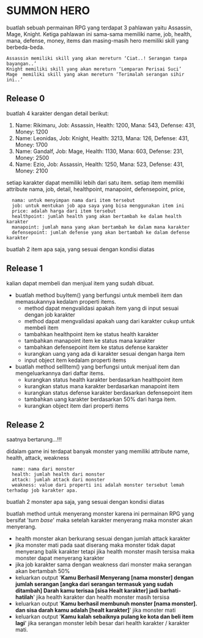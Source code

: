 # SUMMON HERO

buatlah sebuah permainan RPG yang terdapat 3 pahlawan yaitu Assassin, Mage, Knight. Ketiga pahlawan ini sama-sama memiliki name, job, health, mana, defense, money, items dan masing-masih hero memiliki skill yang berbeda-beda.

```text
Assassin memiliki skill yang akan mereturn ‘Ciat..! Serangan tanpa bayangan..’
Knight memiliki skill yang akan mereturn ‘Lemparan Perisai Suci’
Mage  memiliki skill yang akan mereturn ‘Terimalah serangan sihir ini..’
```

## Release 0
buatlah 4 karakter dengan detail berikut:

1. Name: Rikimaru, Job: Assassin, Health: 1200, Mana: 543, Defense: 431, Money: 1200
2. Name: Leonidas, Job: Knight, Health: 3213, Mana: 126, Defense: 431, Money: 1700
3. Name: Gandalf, Job: Mage, Health: 1130, Mana: 603, Defense: 231, Money: 2500
4. Name: Ezio, Job: Assassin, Health: 1250, Mana: 523, Defense: 431, Money: 2100

setiap karakter dapat memiliki lebih dari satu item. setiap item memiliki attribute nama, job, detail, healthpoint, manapoint, defensepoint, price,

```
  nama: untuk menyimpan nama dari item tersebut
  job: untuk mentukan job apa saya yang bisa menggunakan item ini
  price: adalah harga dari item tersebut
  healthpoint: jumlah health yang akan bertambah ke dalam health karakter
  manapoint: jumlah mana yang akan bertambah ke dalam mana karakter
  defensepoint: jumlah defense yang akan bertambah ke dalam defense karakter
```

buatlah 2 item apa saja, yang sesuai dengan kondisi diatas

## Release 1

kalian dapat membeli dan menjual item yang sudah dibuat.

  - buatlah method buyItem() yang berfungsi untuk membeli item dan memasukannya kedalam properti items.
    - method dapat mengvalidasi apakah item yang di input sesuai dengan job karakter
    - method dapat mengvalidasi apakah uang dari karakter cukup untuk membeli item
    - tambahkan healthpoint item ke status health karakter
    - tambahkan manapoint item ke status mana karakter
    - tambahkan defensepoint item ke status defense karakter
    - kurangkan uang yang ada di karakter sesuai dengan harga item
    - input object item kedalam properti items
  - buatlah method sellItem() yang berfungsi untuk menjual item dan mengeluarkannya dari daftar items.
    - kurangkan status health karakter berdasarkan healthpoint item
    - kurangkan status mana karakter berdasarkan manapoint item
    - kurangkan status defense karakter berdasarkan defensepoint item
    - tambahkan uang karakter berdasarkan 50% dari harga item.
    - kurangkan object item dari properti items

## Release 2

saatnya bertarung...!!!

didalam game ini terdapat banyak monster yang memiliki attribute
name, health, attack, weakness

```
  name: nama dari monster
  health: jumlah health dari monster
  attack: jumlah attack dari monster
  weakness: value dari properti ini adalah monster tersebut lemah terhadap job karakter apa.
```

buatlah 2 monster apa saja, yang sesuai dengan kondisi diatas

buatlah method untuk menyerang monster karena ini permainan RPG yang bersifat '*turn base*' maka setelah karakter menyerang maka monster akan menyerang.
  - health monster akan berkurang sesuai dengan jumlah attack karakter
  - jika monster mati pada saat diserang maka monster tidak dapat menyerang balik karakter tetapi jika health monster masih tersisa maka monster dapat menyerang karakter
  - jika job karakter sama dengan weakness dari monster maka serangan akan bertambah 50%
  - keluarkan output '**Kamu Berhasil Menyerang [nama monster] dengan jumlah serangan [angka dari serangan termasuk yang sudah ditambah] Darah kamu terisaa [sisa Healt karakter] jadi barhati-hatilah**' jika health karakter dan health monster masih tersisa
  - keluarkan output '**Kamu berhasil membunuh monster [nama monster]. dan sisa darah kamu adalah [healt karakter]**' jika monster mati
  - keluarkan output '**Kamu kalah sebaiknya pulang ke kota dan beli item lagi**' jika serangan monster lebih besar dari health karakter / karakter mati.

